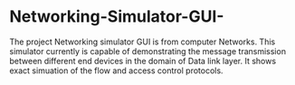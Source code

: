 # Networking-Simulator-GUI-
The project Networking simulator GUI is from computer Networks. This simulator currently is capable of demonstrating the message transmission between different end devices in the domain of Data link layer. It shows exact simuation of the flow and access control protocols.
